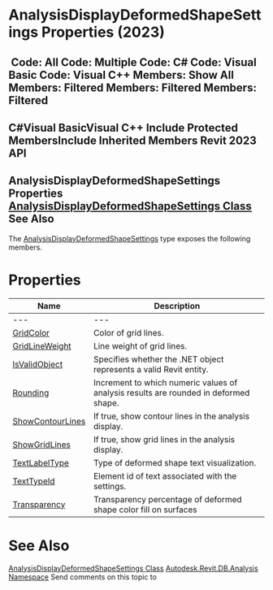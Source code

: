 # AnalysisDisplayDeformedShapeSettings Properties (2023)

﻿
 Code: All Code: Multiple Code: C# Code: Visual Basic Code: Visual C++  Members: Show All Members: Filtered Members: Filtered Members: Filtered   
---  
C#Visual BasicVisual C++
Include Protected MembersInclude Inherited Members
Revit 2023 API  
---  
AnalysisDisplayDeformedShapeSettings Properties  
[AnalysisDisplayDeformedShapeSettings Class](2d0041c8-1cb8-354f-678f-5719797c76fc.md "AnalysisDisplayDeformedShapeSettings Class") See Also  
---  
The [AnalysisDisplayDeformedShapeSettings](2d0041c8-1cb8-354f-678f-5719797c76fc.md "AnalysisDisplayDeformedShapeSettings Class") type exposes the following members.
# Properties
| Name | Description |
| --- | --- |
| --- | --- | --- |
| [GridColor](2cb8e9c3-6328-b4d9-22e0-01b54dd7bdaa.md "GridColor Property") | Color of grid lines. |
| [GridLineWeight](4ada17a6-d26b-858b-050e-47285e2b1eff.md "GridLineWeight Property") | Line weight of grid lines. |
| [IsValidObject](78556c0e-028d-a01f-2479-e64837eaee39.md "IsValidObject Property") | Specifies whether the .NET object represents a valid Revit entity. |
| [Rounding](68af99e0-baee-d77a-b4da-576d1bd0648c.md "Rounding Property") | Increment to which numeric values of analysis results are rounded in deformed shape. |
| [ShowContourLines](7f575469-873e-b8ce-3f37-0ade104e3e32.md "ShowContourLines Property") | If true, show contour lines in the analysis display. |
| [ShowGridLines](64a5e8a6-edec-a530-4c32-b6d840ddfd52.md "ShowGridLines Property") | If true, show grid lines in the analysis display. |
| [TextLabelType](fe768c86-d9d8-c56b-b2d2-38affa6da193.md "TextLabelType Property") | Type of deformed shape text visualization. |
| [TextTypeId](a2dd6e73-dfc6-3e6c-d3a2-bfbb1b903fa3.md "TextTypeId Property") | Element id of text associated with the settings. |
| [Transparency](4be37b9f-d5e8-afb2-0910-dd6a398e7f67.md "Transparency Property") | Transparency percentage of deformed shape color fill on surfaces |

# See Also
[AnalysisDisplayDeformedShapeSettings Class](2d0041c8-1cb8-354f-678f-5719797c76fc.md "AnalysisDisplayDeformedShapeSettings Class")
[Autodesk.Revit.DB.Analysis Namespace](958e2e12-587d-f188-5d7b-f13d7dbfdf48.md "Autodesk.Revit.DB.Analysis Namespace")
Send comments on this topic to 